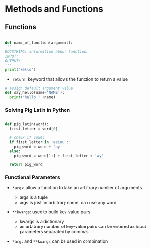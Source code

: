 # Methods and Functions

## Functions

``` python

def name_of_function(argument):
'''
DOCSTRING: information about function.
INPUT:
OUTPUT:
'''
print("Hello")

```

* `return`: keyword that allows the function to return a value


``` python
# assign default argument value
def say_hello(name='NAME'):
  print('hello ' +name)
```

### Solving Pig Latin in Python
``` python

def pig_latin(word):
  first_letter = word[0]

  # check if vowel
  if first_letter in 'aeiou':
    pig_word = word + 'ay'
  else:
    pig_word = word[1:] + first_letter + 'ay'

  return pig_word

```

### Functional Parameters
* `*args`: allow a function to take an arbitrary number of arguments
  * args is a tuple
  * args is just an arbitrary name, can use any word
* `**kwargs`: used to build key-value pairs
  * kwargs is a dictionary
  * an arbitrary number of key-value pairs can be entered as input parameters separated by commas

* `*args` and `**kwargs` can be used in combination

